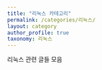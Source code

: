 ```yaml
---
title: "리눅스 카테고리"
permalink: /categories/리눅스/
layout: category
author_profile: true
taxonomy: 리눅스
---
```


리눅스 관련 글들 모음
